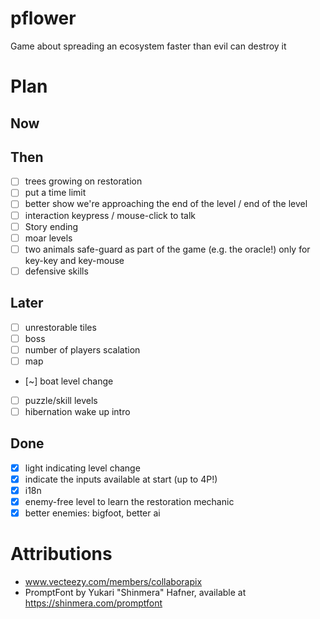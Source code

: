 # pflower
Game about spreading an ecosystem faster than evil can destroy it

# Plan

## Now

## Then

- [ ] trees growing on restoration
- [ ] put a time limit
- [ ] better show we're approaching the end of the level / end of the level
- [ ] interaction keypress / mouse-click to talk
- [ ] Story ending
- [ ] moar levels
- [ ] two animals safe-guard as part of the game (e.g. the oracle!) only for key-key and key-mouse
- [ ] defensive skills

## Later

- [ ] unrestorable tiles
- [ ] boss
- [ ] number of players scalation
- [ ] map
- [~] boat level change
- [ ] puzzle/skill levels
- [ ] hibernation wake up intro

## Done

- [x] light indicating level change
- [x] indicate the inputs available at start (up to 4P!)
- [x] i18n
- [x] enemy-free level to learn the restoration mechanic
- [x] better enemies: bigfoot, better ai

# Attributions

- www.vecteezy.com/members/collaborapix
- PromptFont by Yukari "Shinmera" Hafner, available at https://shinmera.com/promptfont
